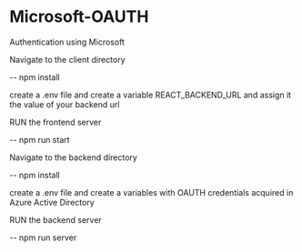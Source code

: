 # Microsoft-OAUTH

Authentication using Microsoft

Navigate to the client directory

-- npm install

create a .env file and create a variable REACT_BACKEND_URL and assign it the value of your backend url

RUN the frontend server

-- npm run start

Navigate to the backend directory

-- npm install

create a .env file and create a variables with OAUTH credentials acquired in Azure Active Directory

RUN the backend server

-- npm run server
